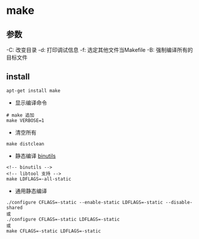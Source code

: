 # make

## 参数
-C: 改变目录
-d: 打印调试信息
-f: 选定其他文件当Makefile
-B: 强制编译所有的目标文件

## install
```
apt-get install make
```

- 显示编译命令
```shell
# make 追加
make VERBOSE=1
```

- 清空所有
```shell
make distclean
```

- 静态编译
[binutils](http://ftp.gnu.org/gnu/binutils/)
```shell
<!-- binutils -->
<!-- libtool 支持 -->
make LDFLAGS=-all-static
```

- 通用静态编译
```shell
./configure CFLAGS=-static --enable-static LDFLAGS=-static --disable-shared
或
./configure CFLAGS=-static LDFLAGS=-static
或
make CFLAGS=-static LDFLAGS=-static
```
